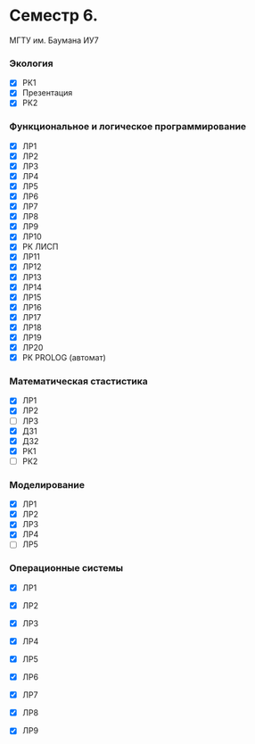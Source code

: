# Семестр 6. 
МГТУ им. Баумана ИУ7

### Экология
 - [x] РК1
 - [x] Презентация
 - [x] РК2  
 
### Функциональное и логическое программирование
 - [x] ЛР1 
 - [x] ЛР2 
 - [x] ЛР3 
 - [x] ЛР4 
 - [x] ЛР5 
 - [x] ЛР6
 - [x] ЛР7
 - [x] ЛР8
 - [x] ЛР9
 - [x] ЛР10 
 - [x] РК ЛИСП
 - [x] ЛР11
 - [x] ЛР12
 - [x] ЛР13
 - [x] ЛР14
 - [x] ЛР15
 - [x] ЛР16
 - [x] ЛР17
 - [x] ЛР18
 - [x] ЛР19
 - [x] ЛР20
 - [x] РК PROLOG (автомат)
 
### Математическая стастистика
 - [x] ЛР1 
 - [x] ЛР2
 - [ ] ЛР3
 - [x] ДЗ1
 - [x] ДЗ2 
 - [x] РК1
 - [ ] РК2
 
### Моделирование
 - [x] ЛР1
 - [x] ЛР2
 - [x] ЛР3
 - [x] ЛР4
 - [ ] ЛР5
 
### Операционные системы 
 - [x] ЛР1
 - [x] ЛР2
 - [x] ЛР3
 - [x] ЛР4
 - [x] ЛР5
 - [x] ЛР6
 - [x] ЛР7
 - [x] ЛР8
 - [x] ЛР9
 
 
